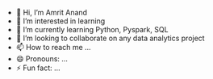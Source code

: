 - 👋 Hi, I’m Amrit Anand
- 👀 I’m interested in learning
- 🌱 I’m currently learning Python, Pyspark, SQL
- 💞️ I’m looking to collaborate on any data analytics project
- 📫 How to reach me ...
- 😄 Pronouns: ...
- ⚡ Fun fact: ...

<!---
amrit-anand-necta/amrit-anand-necta is a ✨ special ✨ repository because its `README.md` (this file) appears on your GitHub profile.
You can click the Preview link to take a look at your changes.
--->
